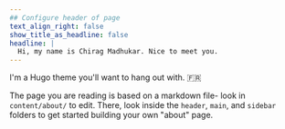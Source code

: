 ```yaml
---
## Configure header of page
text_align_right: false
show_title_as_headline: false
headline: |
  Hi, my name is Chirag Madhukar. Nice to meet you.
---
```


<!-- this is a subheadline -->
I'm a Hugo theme you'll want to hang out with. :fr: 

The page you are reading is based on a markdown file- look in `content/about/` to edit. There, look inside the `header`, `main`, and `sidebar` folders to get started building your own "about" page.